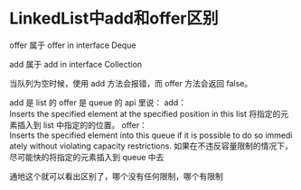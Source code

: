 # LinkedList中add和offer区别


offer 属于 offer in interface Deque<E>

add 属于 add in interface Collection<E>

当队列为空时候，使用 add 方法会报错，而 offer 方法会返回 false。

add 是 list 的
offer 是 queue 的
api 里说：
add：Inserts the specified element at the specified position in this list
将指定的元素插入到 list 中指定的的位置。
offer：Inserts the specified element into this queue if it is possible to do so immediately without violating capacity restrictions.
如果在不违反容量限制的情况下，尽可能快的将指定的元素插入到 queue 中去

通地这个就可以看出区别了，哪个没有任何限制，哪个有限制
